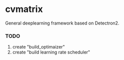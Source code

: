 # cvmatrix
General deeplearning framework based on Detectron2.

### TODO
1. create "build_optimaizer"
2. create "build learning rate scheduler"
